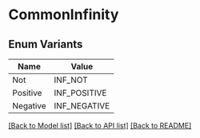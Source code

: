 # CommonInfinity

## Enum Variants

| Name | Value |
|---- | -----|
| Not | INF_NOT |
| Positive | INF_POSITIVE |
| Negative | INF_NEGATIVE |


[[Back to Model list]](../README.md#documentation-for-models) [[Back to API list]](../README.md#documentation-for-api-endpoints) [[Back to README]](../README.md)


